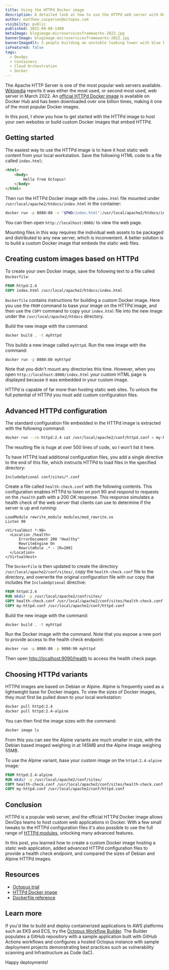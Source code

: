 ```yaml
---
title: Using the HTTPd Docker image
description: A detailed look at how to use the HTTPd web server with Docker.
author: matthew.casperson@octopus.com
visibility: public
published: 2022-09-08-1400
metaImage: blogimage-microservicesframeworks-2022.jpg
bannerImage: blogimage-microservicesframeworks-2022.jpg
bannerImageAlt: 3 people building an unstable looking tower with blue blocks, beside 2 people building a stable, lower tower with blue blocks.
isFeatured: false
tags: 
  - DevOps
  - Containers
  - Cloud Orchestration
  - Docker
---
```

 
The Apache HTTP Server is one of the most popular web servers available. [Wikipedia](https://en.wikipedia.org/wiki/Apache_HTTP_Server) reports it was either the most used, or second most used, web server in March 2022. An [official HTTPd Docker image](https://hub.docker.com/_/httpd) is available on Docker Hub and has been downloaded over one billion times, making it one of the most popular Docker images.

In this post, I show you how to get started with the HTTPd image to host your own websites or build custom Docker images that embed HTTPd.

## Getting started

The easiest way to use the HTTPd image is to have it host static web content from your local workstation. Save the following HTML code to a file called `index.html`:

```html
<html>
    <body>
        Hello from Octopus!
    </body>
</html>
```

Then run the HTTPd Docker image with the `index.html` file mounted under `/usr/local/apache2/htdocs/index.html` in the container:

```bash
docker run -p 8080:80 -v "$PWD/index.html":/usr/local/apache2/htdocs/index.html httpd:2.4
```

You can then open `http://localhost:8080/` to view the web page.

Mounting files in this way requires the individual web assets to be packaged and distributed to any new server, which is inconvenient. A better solution is to build a custom Docker image that embeds the static web files.

## Creating custom images based on HTTPd

To create your own Docker image, save the following text to a file called `Dockerfile`:

```dockerfile
FROM httpd:2.4
COPY index.html /usr/local/apache2/htdocs/index.html
```

`Dockerfile` contains instructions for building a custom Docker image. Here you use the `FROM` command to base your image on the HTTPd image, and then use the `COPY` command to copy your `index.html` file into the new image under the `/usr/local/apache2/htdocs` directory.

Build the new image with the command:

```bash
docker build . -t myhttpd
```

This builds a new image called `myhttpd`. Run the new image with the command:

```bash
docker run -p 8080:80 myhttpd
```

Note that you didn't mount any directories this time. However, when you open `http://localhost:8080/index.html` your custom HTML page is displayed because it was embedded in your custom image.

HTTPd is capable of far more than hosting static web sites. To unlock the full potential of HTTPd you must add custom configuration files.

## Advanced HTTPd configuration

The standard configuration file embedded in the HTTPd image is extracted with the following command:

```bash
docker run --rm httpd:2.4 cat /usr/local/apache2/conf/httpd.conf > my-httpd.conf
```

The resulting file is huge at over 500 lines of code, so I won't list it here.

To have HTTPd load additional configuration files, you add a single directive to the end of this file, which instructs HTTPd to load files in the specified directory: 

```
IncludeOptional conf/sites/*.conf
```

Create a file called `health-check.conf` with the following contents. This configuration enables HTTPd to listen on port 90 and respond to requests on the `/health` path with a 200 OK response. This response simulates a health check of the web server that clients can use to determine if the server is up and running:

```
LoadModule rewrite_module modules/mod_rewrite.so
Listen 90

<VirtualHost *:90>
  <Location /health>
      ErrorDocument 200 "Healthy"
      RewriteEngine On
      RewriteRule .* - [R=200]
  </Location>
</VirtualHost>
```

The `DockerFile` is then updated to create the directory `/usr/local/apache2/conf/sites/`, copy the `health-check.conf` file to the directory, and overwrite the original configuration file with our copy that includes the `IncludeOptional` directive:

```dockerfile
FROM httpd:2.4
RUN mkdir -p /usr/local/apache2/conf/sites/
COPY health-check.conf /usr/local/apache2/conf/sites/health-check.conf
COPY my-httpd.conf /usr/local/apache2/conf/httpd.conf
```

Build the new image with the command:

```bash
docker build . -t myhttpd
```

Run the Docker image with the command. Note that you expose a new port to provide access to the health check endpoint:

```bash
docker run -p 8080:80 -p 9090:90 myhttpd
```

Then open [http://localhost:9090/health](http://localhost:9090/health) to access the health check page.

## Choosing HTTPd variants

HTTPd images are based on Debian or Alpine. Alpine is frequently used as a lightweight base for Docker images. To view the sizes of Docker images, they must first be pulled down to your local workstation:

```bash
docker pull httpd:2.4
docker pull httpd:2.4-alpine
```

You can then find the image sizes with the command:

```bash
docker image ls
```

From this you can see the Alpine variants are much smaller in size, with the Debian based imaged weighing in at 145MB and the Alpine image weighing 55MB.

To use the Alpine variant, base your custom image on the `httpd:2.4-alpine` image:

```dockerfile
FROM httpd:2.4-alpine
RUN mkdir -p /usr/local/apache2/conf/sites/
COPY health-check.conf /usr/local/apache2/conf/sites/health-check.conf
COPY my-httpd.conf /usr/local/apache2/conf/httpd.conf
```

## Conclusion

HTTPd is a popular web server, and the official HTTPd Docker image allows DevOps teams to host custom web applications in Docker. With a few small tweaks to the HTTPd configuration files it's also possible to use the full range of [HTTPd modules](https://httpd.apache.org/docs/current/mod/), unlocking many advanced features.

In this post, you learned how to create a custom Docker image hosting a static web application, added advanced HTTPd configuration files to provide a health check endpoint, and compared the sizes of Debian and Alpine HTTPd images.

## Resources

* [Octopus trial](https://octopus.com/start)
* [HTTPd Docker image](https://hub.docker.com/_/httpd)
* [Dockerfile reference](https://docs.docker.com/engine/reference/builder/)

## Learn more

If you'd like to build and deploy containerized applications to AWS platforms such as EKS and ECS, try the [Octopus Workflow Builder](https://octopusworkflowbuilder.octopus.com/#/). The Builder populates a GitHub repository with a sample application built with GitHub Actions workflows and configures a hosted Octopus instance with sample deployment projects demonstrating best practices such as vulnerability scanning and Infrastructure as Code (IaC). 

Happy deployments! 